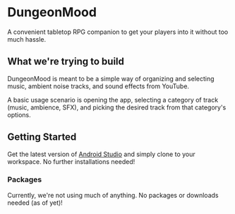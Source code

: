 # DungeonMood
A convenient tabletop RPG companion to get your players into it without too much hassle.
  
## What we're trying to build
DungeonMood is meant to be a simple way of organizing and selecting music, ambient noise tracks, and sound effects from YouTube.

A basic usage scenario is opening the app, selecting a category of track (music, ambience, SFX), and picking the desired track from that category's options.

## Getting Started
Get the latest version of [Android Studio](https://developer.android.com/studio/install) and simply clone to your workspace.
No further installations needed!

### Packages
Currently, we're not using much of anything. No packages or downloads needed (as of yet)!
